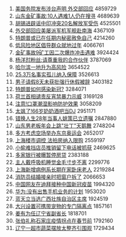 1. [美国务院发布涉台声明 外交部回应](http://www.baidu.com/baidu?cl=3&tn=SE_baiduhomet8_jmjb7mjw&rsv_dl=fyb_top&fr=top1000&wd=%C3%C0%B9%FA%CE%F1%D4%BA%B7%A2%B2%BC%C9%E6%CC%A8%C9%F9%C3%F7%20%CD%E2%BD%BB%B2%BF%BB%D8%D3%A6) 4859729
1. [山东金矿事故:10人遇难1人仍在搜寻](http://www.baidu.com/baidu?cl=3&tn=SE_baiduhomet8_jmjb7mjw&rsv_dl=fyb_top&fr=top1000&wd=%C9%BD%B6%AB%BD%F0%BF%F3%CA%C2%B9%CA%3A10%C8%CB%D3%F6%C4%D11%C8%CB%C8%D4%D4%DA%CB%D1%D1%B0) 4689639
1. [胡锡进辟谣中印冲突20名解放军受伤](http://www.baidu.com/baidu?cl=3&tn=SE_baiduhomet8_jmjb7mjw&rsv_dl=fyb_top&fr=top1000&wd=%BA%FA%CE%FD%BD%F8%B1%D9%D2%A5%D6%D0%D3%A1%B3%E5%CD%BB20%C3%FB%BD%E2%B7%C5%BE%FC%CA%DC%C9%CB) 4525501
1. [外交部回应美屡派军机军舰赴南海](http://www.baidu.com/baidu?cl=3&tn=SE_baiduhomet8_jmjb7mjw&rsv_dl=fyb_top&fr=top1000&wd=%CD%E2%BD%BB%B2%BF%BB%D8%D3%A6%C3%C0%C2%C5%C5%C9%BE%FC%BB%FA%BE%FC%BD%A2%B8%B0%C4%CF%BA%A3) 4367109
1. [特朗普或已在任期内秘密赦免自己](http://www.baidu.com/baidu?cl=3&tn=SE_baiduhomet8_jmjb7mjw&rsv_dl=fyb_top&fr=top1000&wd=%CC%D8%C0%CA%C6%D5%BB%F2%D2%D1%D4%DA%C8%CE%C6%DA%C4%DA%C3%D8%C3%DC%C9%E2%C3%E2%D7%D4%BC%BA) 4214260
1. [低风险地区倡导群众就地过年](http://www.baidu.com/baidu?cl=3&tn=SE_baiduhomet8_jmjb7mjw&rsv_dl=fyb_top&fr=top1000&wd=%B5%CD%B7%E7%CF%D5%B5%D8%C7%F8%B3%AB%B5%BC%C8%BA%D6%DA%BE%CD%B5%D8%B9%FD%C4%EA) 4066761
1. [金矿事故9矿工因二次爆炸冲击遇难](http://www.baidu.com/baidu?cl=3&tn=SE_baiduhomet8_jmjb7mjw&rsv_dl=fyb_top&fr=top1000&wd=%BD%F0%BF%F3%CA%C2%B9%CA9%BF%F3%B9%A4%D2%F2%B6%FE%B4%CE%B1%AC%D5%A8%B3%E5%BB%F7%D3%F6%C4%D1) 3924424
1. [杨洋怼粉丝:请尊重我的合作伙伴](http://www.baidu.com/baidu?cl=3&tn=SE_baiduhomet8_jmjb7mjw&rsv_dl=fyb_top&fr=top1000&wd=%D1%EE%D1%F3%ED%A1%B7%DB%CB%BF%3A%C7%EB%D7%F0%D6%D8%CE%D2%B5%C4%BA%CF%D7%F7%BB%EF%B0%E9) 3787069
1. [哈尔滨一地升为高风险](http://www.baidu.com/baidu?cl=3&tn=SE_baiduhomet8_jmjb7mjw&rsv_dl=fyb_top&fr=top1000&wd=%B9%FE%B6%FB%B1%F5%D2%BB%B5%D8%C9%FD%CE%AA%B8%DF%B7%E7%CF%D5) 3654522
1. [25.3万名事实孤儿纳入保障](http://www.baidu.com/baidu?cl=3&tn=SE_baiduhomet8_jmjb7mjw&rsv_dl=fyb_top&fr=top1000&wd=25.3%CD%F2%C3%FB%CA%C2%CA%B5%B9%C2%B6%F9%C4%C9%C8%EB%B1%A3%D5%CF) 3526613
1. [男子请假8天未获批强行休假被辞](http://www.baidu.com/baidu?cl=3&tn=SE_baiduhomet8_jmjb7mjw&rsv_dl=fyb_top&fr=top1000&wd=%C4%D0%D7%D3%C7%EB%BC%D98%CC%EC%CE%B4%BB%F1%C5%FA%C7%BF%D0%D0%D0%DD%BC%D9%B1%BB%B4%C7) 3403182
1. [特朗普如何感染新冠?](http://www.baidu.com/baidu?cl=3&tn=SE_baiduhomet8_jmjb7mjw&rsv_dl=fyb_top&fr=top1000&wd=%CC%D8%C0%CA%C6%D5%C8%E7%BA%CE%B8%D0%C8%BE%D0%C2%B9%DA%3F) 3284071
1. [荷兰首相谴责反宵禁暴力示威](http://www.baidu.com/baidu?cl=3&tn=SE_baiduhomet8_jmjb7mjw&rsv_dl=fyb_top&fr=top1000&wd=%BA%C9%C0%BC%CA%D7%CF%E0%C7%B4%D4%F0%B7%B4%CF%FC%BD%FB%B1%A9%C1%A6%CA%BE%CD%FE) 3169128
1. [注意!口罩潮湿影响防护效果](http://www.baidu.com/baidu?cl=3&tn=SE_baiduhomet8_jmjb7mjw&rsv_dl=fyb_top&fr=top1000&wd=%D7%A2%D2%E2%21%BF%DA%D5%D6%B3%B1%CA%AA%D3%B0%CF%EC%B7%C0%BB%A4%D0%A7%B9%FB) 3058209
1. [太飒了!66岁奶奶酒吧当DJ](http://www.baidu.com/baidu?cl=3&tn=SE_baiduhomet8_jmjb7mjw&rsv_dl=fyb_top&fr=top1000&wd=%CC%AB%EC%AA%C1%CB%2166%CB%EA%C4%CC%C4%CC%BE%C6%B0%C9%B5%B1DJ) 2951171
1. [错换人生28年当事人姚策已立遗嘱](http://www.baidu.com/baidu?cl=3&tn=SE_baiduhomet8_jmjb7mjw&rsv_dl=fyb_top&fr=top1000&wd=%B4%ED%BB%BB%C8%CB%C9%FA28%C4%EA%B5%B1%CA%C2%C8%CB%D2%A6%B2%DF%D2%D1%C1%A2%D2%C5%D6%F6) 2847880
1. [山东男老板年会上跳"壮丁"天鹅舞](http://www.baidu.com/baidu?cl=3&tn=SE_baiduhomet8_jmjb7mjw&rsv_dl=fyb_top&fr=top1000&wd=%C9%BD%B6%AB%C4%D0%C0%CF%B0%E5%C4%EA%BB%E1%C9%CF%CC%F8%22%D7%B3%B6%A1%22%CC%EC%B6%EC%CE%E8) 2748204
1. [多方考虑空场举办东京奥运会](http://www.baidu.com/baidu?cl=3&tn=SE_baiduhomet8_jmjb7mjw&rsv_dl=fyb_top&fr=top1000&wd=%B6%E0%B7%BD%BF%BC%C2%C7%BF%D5%B3%A1%BE%D9%B0%EC%B6%AB%BE%A9%B0%C2%D4%CB%BB%E1) 2652017
1. [上海楼市调控 法拍房纳入限购](http://www.baidu.com/baidu?cl=3&tn=SE_baiduhomet8_jmjb7mjw&rsv_dl=fyb_top&fr=top1000&wd=%C9%CF%BA%A3%C2%A5%CA%D0%B5%F7%BF%D8%20%B7%A8%C5%C4%B7%BF%C4%C9%C8%EB%CF%DE%B9%BA) 2559197
1. [小偷难挡店员推销留下电话被抓获](http://www.baidu.com/baidu?cl=3&tn=SE_baiduhomet8_jmjb7mjw&rsv_dl=fyb_top&fr=top1000&wd=%D0%A1%CD%B5%C4%D1%B5%B2%B5%EA%D4%B1%CD%C6%CF%FA%C1%F4%CF%C2%B5%E7%BB%B0%B1%BB%D7%A5%BB%F1) 2469625
1. [多家银行被曝暂停房贷](http://www.baidu.com/baidu?cl=3&tn=SE_baiduhomet8_jmjb7mjw&rsv_dl=fyb_top&fr=top1000&wd=%B6%E0%BC%D2%D2%F8%D0%D0%B1%BB%C6%D8%D4%DD%CD%A3%B7%BF%B4%FB) 2383188
1. [主人戴呼吸机睡觉金毛寸步不离](http://www.baidu.com/baidu?cl=3&tn=SE_baiduhomet8_jmjb7mjw&rsv_dl=fyb_top&fr=top1000&wd=%D6%F7%C8%CB%B4%F7%BA%F4%CE%FC%BB%FA%CB%AF%BE%F5%BD%F0%C3%AB%B4%E7%B2%BD%B2%BB%C0%EB) 2299776
1. [上海新增病例系长期在家卧床老人](http://www.baidu.com/baidu?cl=3&tn=SE_baiduhomet8_jmjb7mjw&rsv_dl=fyb_top&fr=top1000&wd=%C9%CF%BA%A3%D0%C2%D4%F6%B2%A1%C0%FD%CF%B5%B3%A4%C6%DA%D4%DA%BC%D2%CE%D4%B4%B2%C0%CF%C8%CB) 2219284
1. [消防员结婚接亲时把窗户拆了](http://www.baidu.com/baidu?cl=3&tn=SE_baiduhomet8_jmjb7mjw&rsv_dl=fyb_top&fr=top1000&wd=%CF%FB%B7%C0%D4%B1%BD%E1%BB%E9%BD%D3%C7%D7%CA%B1%B0%D1%B4%B0%BB%A7%B2%F0%C1%CB) 2066653
1. [中国网友在迪拜接种中国新冠疫苗](http://www.baidu.com/baidu?cl=3&tn=SE_baiduhomet8_jmjb7mjw&rsv_dl=fyb_top&fr=top1000&wd=%D6%D0%B9%FA%CD%F8%D3%D1%D4%DA%B5%CF%B0%DD%BD%D3%D6%D6%D6%D0%B9%FA%D0%C2%B9%DA%D2%DF%C3%E7) 1994320
1. [华为:没有出售手机业务的计划](http://www.baidu.com/baidu?cl=3&tn=SE_baiduhomet8_jmjb7mjw&rsv_dl=fyb_top&fr=top1000&wd=%BB%AA%CE%AA%3A%C3%BB%D3%D0%B3%F6%CA%DB%CA%D6%BB%FA%D2%B5%CE%F1%B5%C4%BC%C6%BB%AE) 1953020
1. [蓝天立当选广西壮族自治区主席](http://www.baidu.com/baidu?cl=3&tn=SE_baiduhomet8_jmjb7mjw&rsv_dl=fyb_top&fr=top1000&wd=%C0%B6%CC%EC%C1%A2%B5%B1%D1%A1%B9%E3%CE%F7%D7%B3%D7%E5%D7%D4%D6%CE%C7%F8%D6%F7%CF%AF) 1924519
1. [大兴设置可携带宠物的专门隔离点](http://www.baidu.com/baidu?cl=3&tn=SE_baiduhomet8_jmjb7mjw&rsv_dl=fyb_top&fr=top1000&wd=%B4%F3%D0%CB%C9%E8%D6%C3%BF%C9%D0%AF%B4%F8%B3%E8%CE%EF%B5%C4%D7%A8%C3%C5%B8%F4%C0%EB%B5%E3) 1857161
1. [姜有为任辽宁省副省长](http://www.baidu.com/baidu?cl=3&tn=SE_baiduhomet8_jmjb7mjw&rsv_dl=fyb_top&fr=top1000&wd=%BD%AA%D3%D0%CE%AA%C8%CE%C1%C9%C4%FE%CA%A1%B8%B1%CA%A1%B3%A4) 1818701
1. [张伯礼称石家庄疫情拐点在春节前](http://www.baidu.com/baidu?cl=3&tn=SE_baiduhomet8_jmjb7mjw&rsv_dl=fyb_top&fr=top1000&wd=%D5%C5%B2%AE%C0%F1%B3%C6%CA%AF%BC%D2%D7%AF%D2%DF%C7%E9%B9%D5%B5%E3%D4%DA%B4%BA%BD%DA%C7%B0) 1792160
1. [辽宁一超市蔬菜摆放太整齐引围观](http://www.baidu.com/baidu?cl=3&tn=SE_baiduhomet8_jmjb7mjw&rsv_dl=fyb_top&fr=top1000&wd=%C1%C9%C4%FE%D2%BB%B3%AC%CA%D0%CA%DF%B2%CB%B0%DA%B7%C5%CC%AB%D5%FB%C6%EB%D2%FD%CE%A7%B9%DB) 1729434